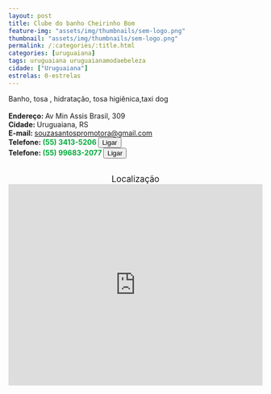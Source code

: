 ```yaml
---
layout: post
title: Clube do banho Cheirinho Bom
feature-img: "assets/img/thumbnails/sem-logo.png"
thumbnail: "assets/img/thumbnails/sem-logo.png"
permalink: /:categories/:title.html
categories: [uruguaiana]
tags: uruguaiana uruguaianamodaebeleza
cidade: ["Uruguaiana"]
estrelas: 0-estrelas
---
```

Banho, tosa , hidratação, tosa higiênica,taxi dog <!-- more --><br/>
<br/>
<b>Endereço: </b>Av Min Assis Brasil, 309<br />
<b>Cidade: </b>Uruguaiana, RS<br />
<b>E-mail: </b>souzasantospromotora@gmail.com<br />
<b>Telefone: <span style="color: #00ab3a;">(55) 3413-5206</span> <a href="tel:5534135206"><button class="ligar">Ligar</button></a></b><br />
<b>Telefone: <span style="color: #00ab3a;">(55) 99683-2077</span> <a href="tel:55996832077"><button class="ligar">Ligar</button></a></b><br />
<br />
<div style="font-size: larger; text-align: center;">
Localização</div>
<iframe src="https://www.google.com/maps/embed?pb=!1m18!1m12!1m3!1d1456.2989514569178!2d-57.06103789884442!3d-29.757910844719508!2m3!1f0!2f0!3f0!3m2!1i1024!2i768!4f13.1!3m3!1m2!1s0x94535b73b21a4189%3A0xa366bed27b74b64f!2sAv.+Min.+Assis+Brasil%2C+309+-+Santo+Inacio%2C+Uruguaiana+-+RS%2C+97505-420!5e0!3m2!1spt-BR!2sbr!4v1521563532155" width="100%" height="400" frameborder="0" style="border:0" allowfullscreen></iframe>
